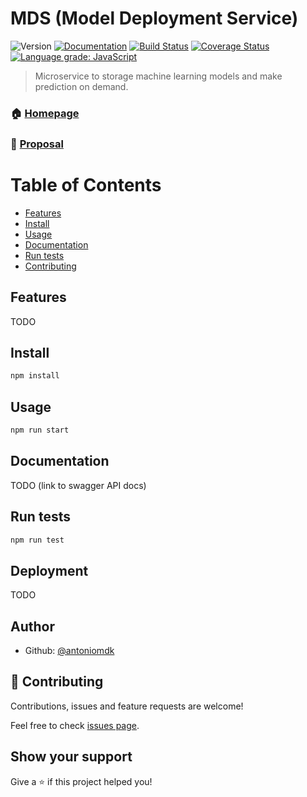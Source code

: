 # MDS (Model Deployment Service)
![Version](https://img.shields.io/badge/version-0.0.1-blue.svg?cacheSeconds=2592000) [![Documentation](https://img.shields.io/badge/documentation-yes-brightgreen.svg)](http://www.antoniomolner.com/model-deployment-service/) [![Build Status](https://travis-ci.org/antoniomdk/model-deployment-service.svg?branch=master)](https://travis-ci.org/antoniomdk/model-deployment-service) [![Coverage Status](https://coveralls.io/repos/github/antoniomdk/model-deployment-service/badge.svg?branch=master)](https://coveralls.io/github/antoniomdk/model-deployment-service?branch=master) [![Language grade: JavaScript](https://img.shields.io/lgtm/grade/javascript/g/antoniomdk/model-deployment-service.svg?logo=lgtm&logoWidth=18)](https://lgtm.com/projects/g/antoniomdk/model-deployment-service/context:javascript)

> Microservice to storage machine learning models and make prediction on demand.

### 🏠 [Homepage](http://www.antoniomolner.com/model-deployment-service/)

### 📝 [Proposal](./PROPOSAL.md)


Table of Contents
=================

* [Features](#features)
* [Install](#install)
* [Usage](#usage)
* [Documentation](#documentation)
* [Run tests](#run-tests)
* [Contributing](#-contributing)

## Features

TODO

## Install

```sh
npm install
```

## Usage

```sh
npm run start
```

## Documentation

TODO (link to swagger API docs)

## Run tests

```sh
npm run test
```

## Deployment

TODO

## Author

* Github: [@antoniomdk](https://github.com/antoniomdk)

## 🤝 Contributing

Contributions, issues and feature requests are welcome!

Feel free to check [issues page](https://github.com/antoniomdk/model-deployment-service/issues).

## Show your support

Give a ⭐️ if this project helped you!
